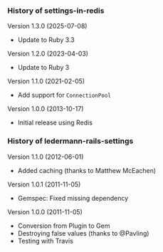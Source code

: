 ### History of settings-in-redis

Version 1.3.0 (2025-07-08)
- Update to Ruby 3.3

Version 1.2.0 (2023-04-03)
- Update to Ruby 3

Version 1.1.0 (2021-02-05)

- Add support for `ConnectionPool`

Version 1.0.0 (2013-10-17)

- Initial release using Redis


### History of ledermann-rails-settings

Version 1.1.0 (2012-06-01)

- Added caching (thanks to Matthew McEachen)

Version 1.0.1 (2011-11-05)

- Gemspec: Fixed missing dependency

Version 1.0.0 (2011-11-05)

- Conversion from Plugin to Gem
- Destroying false values (thanks to @Pavling)
- Testing with Travis
